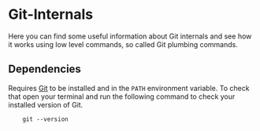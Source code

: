 # Git-Internals
Here you can find some useful information about Git internals and see how it works using low level commands, so called Git plumbing commands.

## Dependencies
Requires [Git](https://git-scm.com/) to be installed and in the `PATH` environment variable. To check that open your terminal and run the following command to check your installed version of Git.

````
    git --version
````
